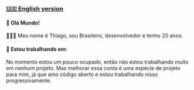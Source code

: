 ### [🇺🇸 English version](README.md)

#### 👋 Olá Mundo!
<p>👱🏻‍♂️ Meu nome é Thiago, sou Brasileiro, desenvolvedor e tenho 20 anos.</p>
<h4>🔭 Estou trabalhando em:</h4>
<p>No momento estou um pouco ocupado, então não estou trabalhando muito em nenhum projeto. Mas melhorar essa conta é uma espécie de projeto para mim, já que amo código aberto e estou trabalhando nisso progressivamente.</p>
